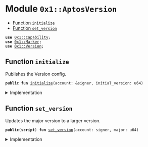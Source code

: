 
<a name="0x1_AptosVersion"></a>

# Module `0x1::AptosVersion`



-  [Function `initialize`](#0x1_AptosVersion_initialize)
-  [Function `set_version`](#0x1_AptosVersion_set_version)


<pre><code><b>use</b> <a href="../MoveStdlib/Capability.md#0x1_Capability">0x1::Capability</a>;
<b>use</b> <a href="Marker.md#0x1_Marker">0x1::Marker</a>;
<b>use</b> <a href="../CoreFramework/Version.md#0x1_Version">0x1::Version</a>;
</code></pre>



<a name="0x1_AptosVersion_initialize"></a>

## Function `initialize`

Publishes the Version config.


<pre><code><b>public</b> <b>fun</b> <a href="AptosVersion.md#0x1_AptosVersion_initialize">initialize</a>(account: &signer, initial_version: u64)
</code></pre>



<details>
<summary>Implementation</summary>


<pre><code><b>public</b> <b>fun</b> <a href="AptosVersion.md#0x1_AptosVersion_initialize">initialize</a>(account: &signer, initial_version: u64) {
    <a href="../CoreFramework/Version.md#0x1_Version_initialize">Version::initialize</a>&lt;<a href="Marker.md#0x1_Marker_ChainMarker">Marker::ChainMarker</a>&gt;(account, initial_version);
}
</code></pre>



</details>

<a name="0x1_AptosVersion_set_version"></a>

## Function `set_version`

Updates the major version to a larger version.


<pre><code><b>public</b>(<b>script</b>) <b>fun</b> <a href="AptosVersion.md#0x1_AptosVersion_set_version">set_version</a>(account: signer, major: u64)
</code></pre>



<details>
<summary>Implementation</summary>


<pre><code><b>public</b>(<b>script</b>) <b>fun</b> <a href="AptosVersion.md#0x1_AptosVersion_set_version">set_version</a>(account: signer, major: u64) {
    <a href="../CoreFramework/Version.md#0x1_Version_set">Version::set</a>&lt;<a href="Marker.md#0x1_Marker_ChainMarker">Marker::ChainMarker</a>&gt;(
        major,
        &<a href="../MoveStdlib/Capability.md#0x1_Capability_acquire">Capability::acquire</a>(&account, &<a href="Marker.md#0x1_Marker_get">Marker::get</a>()),
    );
}
</code></pre>



</details>
